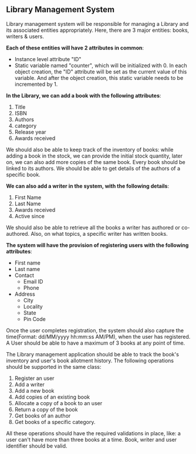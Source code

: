 ## Library Management System

Library management system will be responsible for managing a Library and its associated entities appropriately. Here, there are 3 major entities: books, writers & users.

**Each of these entities will have 2 attributes in common**:

- Instance level attribute "ID"
- Static variable named "counter", which will be initialized with 0. In each object creation, the "ID" attribute will be set as the current value of this variable. And after the object creation, this static variable needs to be incremented by 1.

**In the Library, we can add a book with the following attributes**:

1. Title
2. ISBN
3. Authors
4. category
5. Release year
6. Awards received

We should also be able to keep track of the inventory of books: while adding a book in the stock, we can provide the initial stock quantity, later on, we can also add more copies of the same book. Every book should be linked to its authors. We should be able to get details of the authors of a specific book.

**We can also add a writer in the system, with the following details**:

1. First Name
2. Last Name
3. Awards received
4. Active since

We should also be able to retrieve all the books a writer has authored or co-authored. Also, on what topics, a specific writer has written books.

**The system will have the provision of registering users with the following attributes**:

- First name
- Last name
- Contact
  - Email ID
  - Phone
- Address
  - City
  - Locality
  - State
  - Pin Code

Once the user completes registration, the system should also capture the time(Format: dd/MM/yyyy hh:mm:ss AM/PM), when the user has registered. A User should be able to have a maximum of 3 books at any point of time.

The Library management application should be able to track the book's inventory and user's book allotment history. The following operations should be supported in the same class:

1. Register an user
2. Add a writer
3. Add a new book
4. Add copies of an existing book
5. Allocate a copy of a book to an user
6. Return a copy of the book
7. Get books of an author
8. Get books of a specific category.

All these operations should have the required validations in place, like: a user can't have more than three books at a time. Book, writer and user identifier should be valid.